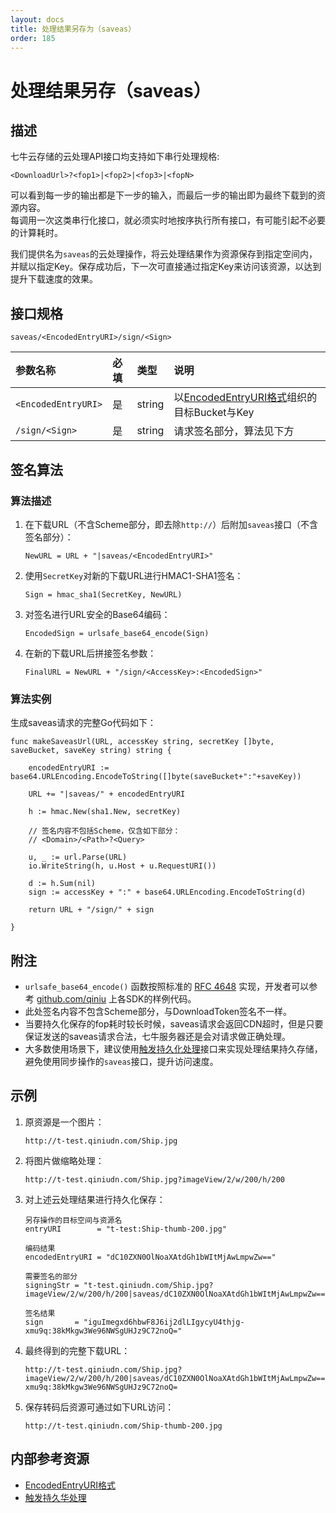 ```yaml
---
layout: docs
title: 处理结果另存为（saveas）
order: 185
---
```


<a id="saveas"></a>
# 处理结果另存（saveas）

<a id="saveas-description"></a>
## 描述

七牛云存储的云处理API接口均支持如下串行处理规格:

```
<DownloadUrl>?<fop1>|<fop2>|<fop3>|<fopN>
```

可以看到每一步的输出都是下一步的输入，而最后一步的输出即为最终下载到的资源内容。  
每调用一次这类串行化接口，就必须实时地按序执行所有接口，有可能引起不必要的计算耗时。  

我们提供名为`saveas`的云处理操作，将云处理结果作为资源保存到指定空间内，并赋以指定Key。保存成功后，下一次可直接通过指定Key来访问该资源，以达到提升下载速度的效果。  

<a id="saveas-specification"></a>
## 接口规格

```
saveas/<EncodedEntryURI>/sign/<Sign>
```

参数名称             | 必填  | 类型   | 说明                                                          
:------------------  | :---- | :----- | :---------------------------------------------------------------
`<EncodedEntryURI>`  | 是    | string | 以[EncodedEntryURI格式][encodedEntryURIHref]组织的目标Bucket与Key
`/sign/<Sign>`       | 是    | string | 请求签名部分，算法见下方

<a id="saveas-sign-algorithm"></a>
## 签名算法

### 算法描述

1. 在下载URL（不含Scheme部分，即去除`http://`）后附加`saveas`接口（不含签名部分）：  

	```
    NewURL = URL + "|saveas/<EncodedEntryURI>"
	```

2. 使用`SecretKey`对新的下载URL进行HMAC1-SHA1签名：  

	```
    Sign = hmac_sha1(SecretKey, NewURL)
	```

3. 对签名进行URL安全的Base64编码：

	```
    EncodedSign = urlsafe_base64_encode(Sign)
	```

4. 在新的下载URL后拼接签名参数：

	```
    FinalURL = NewURL + "/sign/<AccessKey>:<EncodedSign>"
	```

### 算法实例

生成saveas请求的完整Go代码如下：  

```{go}
func makeSaveasUrl(URL, accessKey string, secretKey []byte, saveBucket, saveKey string) string {

	encodedEntryURI := base64.URLEncoding.EncodeToString([]byte(saveBucket+":"+saveKey))

	URL += "|saveas/" + encodedEntryURI

	h := hmac.New(sha1.New, secretKey)

	// 签名内容不包括Scheme，仅含如下部分：
    // <Domain>/<Path>?<Query>

	u, _ := url.Parse(URL)
	io.WriteString(h, u.Host + u.RequestURI())

	d := h.Sum(nil)
	sign := accessKey + ":" + base64.URLEncoding.EncodeToString(d)

	return URL + "/sign/" + sign

}
```

<a id="saveas-remarks"></a>
## 附注

- `urlsafe_base64_encode()` 函数按照标准的 [RFC 4648](http://www.ietf.org/rfc/rfc4648.txt) 实现，开发者可以参考 [github.com/qiniu](https://github.com/qiniu) 上各SDK的样例代码。
- 此处签名内容不包含Scheme部分，与DownloadToken签名不一样。
- 当要持久化保存的fop耗时较长时候，saveas请求会返回CDN超时，但是只要保证发送的saveas请求合法，七牛服务器还是会对请求做正确处理。
- 大多数使用场景下，建议使用[触发持久化处理][pfopHref]接口来实现处理结果持久存储，避免使用同步操作的`saveas`接口，提升访问速度。

<a id="saveas-samples"></a>
## 示例

1. 原资源是一个图片：  

	```
    http://t-test.qiniudn.com/Ship.jpg
	```

2. 将图片做缩略处理：  

	```
    http://t-test.qiniudn.com/Ship.jpg?imageView/2/w/200/h/200
	```

3. 对上述云处理结果进行持久化保存：  

	```
    另存操作的目标空间与资源名
    entryURI        = "t-test:Ship-thumb-200.jpg"

    编码结果
    encodedEntryURI = "dC10ZXN0OlNoaXAtdGh1bWItMjAwLmpwZw=="

    需要签名的部分
    signingStr = "t-test.qiniudn.com/Ship.jpg?imageView/2/w/200/h/200|saveas/dC10ZXN0OlNoaXAtdGh1bWItMjAwLmpwZw=="

    签名结果
    sign       = "iguImegxd6hbwF8J6ij2dlLIgycyU4thjg-xmu9q:38kMkgw3We96NWSgUHJz9C72noQ="
	```

4. 最终得到的完整下载URL：  

	```
    http://t-test.qiniudn.com/Ship.jpg?imageView/2/w/200/h/200|saveas/dC10ZXN0OlNoaXAtdGh1bWItMjAwLmpwZw==/sign/iguImegxd6hbwF8J6ij2dlLIgycyU4thjg-xmu9q:38kMkgw3We96NWSgUHJz9C72noQ=
	```

5. 保存转码后资源可通过如下URL访问：  

	```
    http://t-test.qiniudn.com/Ship-thumb-200.jpg
	```

<a id="saveas-internal-resources"></a>
## 内部参考资源

- [EncodedEntryURI格式][encodedEntryURIHref]
- [触发持久华处理][pfopHref]

[encodedEntryURIHref]:          ../data-formats.html#data-format-encoded-entry-uri "EncodedEntryURI格式"
[pfopHref]:                     pfop/pfop.html                                     "触发持久化处理"
